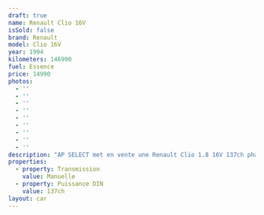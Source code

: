 ```yaml
---
draft: true
name: Renault Clio 16V
isSold: false
brand: Renault
model: Clio 16V
year: 1994
kilometers: 146990
fuel: Essence
price: 14990
photos:
  - ''
  - ''
  - ''
  - ''
  - ''
  - ''
  - ''
  - ''
  - ''
description: "AP SELECT met en vente une Renault Clio 1.8 16V 137ch phase 2 non catalysée.\n\nModèle du 06/1994 avec 146 900km.\n\nCouleur bleu methyl, intérieur tissus 16V\n\nVéhicule origine Suisse \U0001F1E8\U0001F1EDen carte grise française depuis 2011.\n\nVéhicule avec suivi complet et historique limpide.\n\nAttestation Renault de non catalysation.\n\nVendu avec une garantie 3 mois.\n\nDernier service au 09/2024 à 146 000km.\n\nNombreux frais effectués ces dernières années dont la réfection du moteur, distribution, embrayage, boîte de vitesse, trains roulants et traitement corrosion (châssis et ailes arrières).\n\nÉquipements montés en seconde monte :\n- Jantes speedline OEM 15 pouces\n- Échappement OMP\n\nLes jantes CUP d’origine sont disponibles.\n\nÉquipements et options :\n- Bleu methyl\n- Toit ouvrant électrique vitré\n- Fermeture centralisée\n- Vitres électriques\n- Direction assistée\n- Custodes arrières ouvrantes\n\nDisponible et visible sur RDV pour acheteur sérieux.\n\nPossibilité d'une garantie 3, 6 ou 12 mois en supplément.\n\nRéalisation des démarches d'immatriculation.\n\nAP SELECT c'est des solutions de courtage et conciergerie sur mesure pour profiter librement de sa passion et de son patrimoine.\n\nPrenez le volant, AP SELECT s'occupe du reste."
properties:
  - property: Transmission
    value: Manuelle
  - property: Puissance DIN
    value: 137ch
layout: car
---
```


